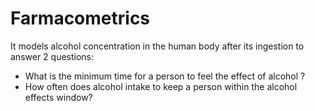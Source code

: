 # Farmacometrics

It models alcohol concentration in the human body after its ingestion to answer 2 questions:


- What is the minimum time for a person to feel the effect of alcohol ?
- How often does alcohol intake to keep a person within the alcohol effects window?
